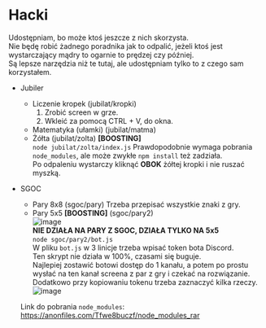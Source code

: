 # Hacki
Udostępniam, bo może ktoś jeszcze z nich skorzysta.  
Nie będę robić żadnego poradnika jak to odpalić, jeżeli ktoś jest wystarczający mądry to ogarnie to prędzej czy później.  
Są lepsze narzędzia niż te tutaj, ale udostępniam tylko to z czego sam korzystałem.

* Jubiler
    * Liczenie kropek (jubilat/kropki)
        1. Zrobić screen w grze.
        2. Wkleić za pomocą CTRL + V, do okna.
    * Matematyka (ułamki) (jubilat/matma)
    * Żółta (jubilat/zolta) **[BOOSTING]**  
    `node jubilat/zolta/index.js`
    Prawdopodobnie wymaga pobrania `node_modules`, ale może zwykłe `npm install` też zadziała.  
    Po odpaleniu wystarczy kliknąć **OBOK** żółtej kropki i nie ruszać myszką.  
* SGOC
    * Pary 8x8 (sgoc/pary)
    Trzeba przepisać wszystkie znaki z gry.
    * Pary 5x5 **[BOOSTING]**  (sgoc/pary2)     
    ![image](https://github.com/pogchampguy2137/5city-hacks/assets/135158970/c6e03086-7a0d-444f-bcfc-fa25ffdd84e3)  
    **NIE DZIAŁA NA PARY Z SGOC, DZIAŁA TYLKO NA 5x5**  
    `node sgoc/pary2/bot.js`  
    W pliku `bot.js` w 3 linicje trzeba wpisać token bota Discord.  
    Ten skrypt nie działa w 100%, czasami się buguje.  
    Najlepiej zostawić botowi dostęp do 1 kanału, a potem po prostu wysłać na ten kanał screena z par z gry i czekać na rozwiązanie.  
    Dodatkowo przy kopiowaniu tokenu trzeba zaznaczyć kilka rzeczy.  
    ![image](https://github.com/pogchampguy2137/5city-hacks/assets/135158970/edc3ceb6-d76b-4ef7-8caa-4022c3200fdd)  
  
  
  
  Link do pobrania `node_modules`: https://anonfiles.com/Tfwe8buczf/node_modules_rar
